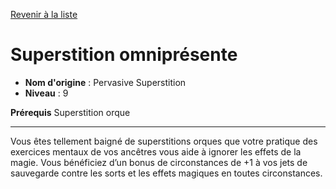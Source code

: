 [Revenir à la liste](list.md)

# Superstition omniprésente

 * **Nom d'origine** : Pervasive Superstition
 * **Niveau** : 9


<p><strong>Prérequis</strong> Superstition orque</p>
<hr>
<p>Vous êtes tellement baigné de superstitions orques que votre pratique des exercices mentaux de vos ancêtres vous aide à ignorer les effets de la magie. Vous bénéficiez d’un bonus de circonstances de +1 à vos jets de sauvegarde contre les sorts et les effets magiques en toutes circonstances.</p>